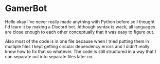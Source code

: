 # GamerBot  
  
Hello okay I've never really made anything with Python before so I thought I'd learn it by making a Discord bot. Although syntax is wack, all languages are close enough to each other conceptually that it was easy to figure out.  
  
Also most of the code is in one file because when I tried putting them in multiple files I kept getting circular dependency errors and I didn't really know how to fix that so whatever. The code is still structured in a way that I can separate out into separate files later on.
